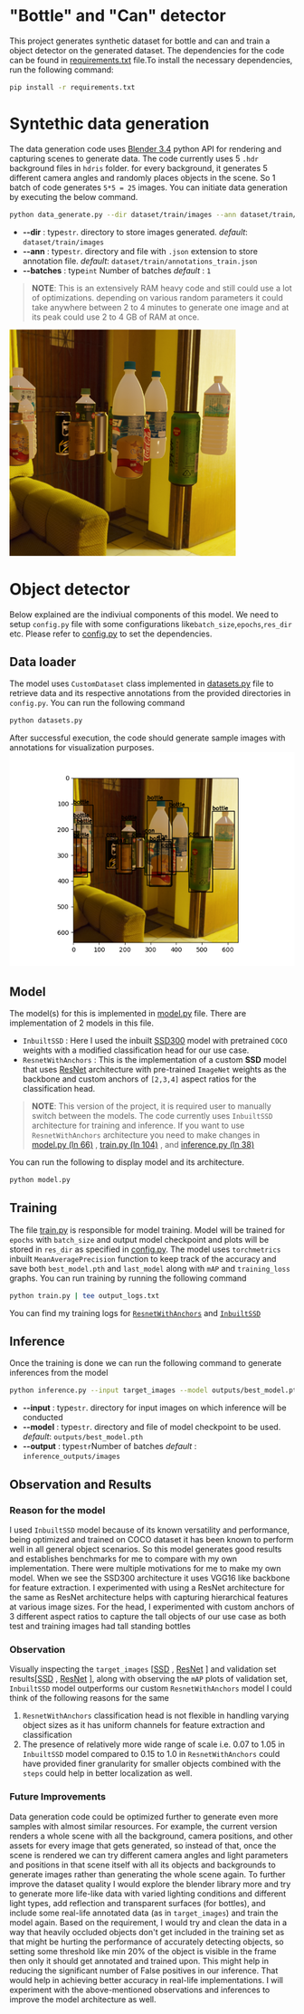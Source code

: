 # "Bottle" and "Can" detector
This project generates synthetic dataset for bottle and can  and train a object detector on the generated dataset. The dependencies for the code can be found in [requirements.txt](requirements.txt) file.To install the necessary dependencies, run the following command:

```bash
pip install -r requirements.txt
```

# Syntethic data generation
The data generation code uses [Blender 3.4](https://docs.blender.org/api/3.4/) python API for rendering and capturing scenes to generate data. The code currently uses 5 `.hdr` background files in `hdris` folder. for every background, it generates 5 different camera angles and randomly places objects in the scene. So 1 batch of code generates `5*5 = 25` images. You can initiate data generation by executing the below command. 
```bash
python data_generate.py --dir dataset/train/images --ann dataset/train/annotations_train.json --batches 1
```
- **--dir** : type`str`. directory to store images generated. *default*: `dataset/train/images`
- **--ann** : type`str`. directory and file with `.json` extension to store annotation file. *default*: `dataset/train/annotations_train.json`
- **--batches** : type`int` Number of batches *default* : `1`
> **NOTE**: This is an extensively RAM heavy code and still could use a lot of optimizations. depending on various random parameters it could take anywhere between 2 to 4 minutes to generate one image and at its peak could use 2 to 4 GB of RAM at once.

<img src="dataset/train/images/Image_0.png" alt="Image Sample" width="400"/>



# Object detector
Below explained are the indiviual components of this model. We need to setup `config.py` file with some configurations like`batch_size`,`epochs`,`res_dir` etc. Please refer to [config.py](config.py) to set the dependencies.
## Data loader
The model uses `CustomDataset` class implemented in [datasets.py](datasets.py) file to retrieve data and its respective annotations from the provided directories in `config.py`. You can run the following command
```bash
python datasets.py
```
After successful  execution, the code should generate sample images with annotations for visualization purposes.
![Data Loader Sample](dataset_vis_0.png)

## Model

The model(s) for this is implemented in [model.py](model.py) file. There are implementation of 2 models in this file.

- `InbuiltSSD` : Here I used the inbuilt [SSD300](https://pytorch.org/vision/main/models/generated/torchvision.models.detection.ssd300_vgg16.html) model with pretrained `COCO` weights with a modified classification head for our use case.
- `ResnetWithAnchors` : This is the implementation of a custom **SSD** model that uses [ResNet](https://pytorch.org/vision/main/models/generated/torchvision.models.resnet34.html) architecture with pre-trained `ImageNet` weights as the backbone and custom anchors of `[2,3,4]` aspect ratios for the classification head.

> **NOTE**: This version of the project, it is required user to manually switch between the models. The code currently uses `InbuiltSSD` architecture for training and inference. If you want to use `ResnetWithAnchors` architecture you need to make changes in [model.py \(ln 66\)](https://github.com/rvnandwani/drink_detection_tele/blob/412920c6dc5c9070781fdd303e5db13331ea5e83/model.py#L65) , [train.py \(ln 104\)](https://github.com/rvnandwani/drink_detection_tele/blob/5f3bd063e3c4b4d3824912caa9b984ace7322f7b/train.py#L104) , 
 and [inference.py \(ln 38\)](https://github.com/rvnandwani/drink_detection_tele/blob/412920c6dc5c9070781fdd303e5db13331ea5e83/inference.py#L38)

You can run the following to display model and its architecture.
```bash
python model.py
```

## Training
The file [train.py](train.py) is responsible for model training. Model will be trained for `epochs` with `batch_size` and output model checkpoint and plots will be stored in `res_dir` as specified in [config.py](config.py). The model uses `torchmetrics` inbuilt `MeanAveragePrecision` function to keep track of the accuracy and save both `best_model.pth` and `last_model` along with `mAP` and `training_loss` graphs.
You can run training by running the following command
```bash
python train.py | tee output_logs.txt
```
You can find my training logs for [`ResnetWithAnchors`](outputs_resnet_e25/Resnet_logs.txt) and [`InbuiltSSD`](outputs_ssd_e35/SSD_logs.txt)

## Inference
Once the training is done we can run the following command to generate inferences from the model
```bash
python inference.py --input target_images --model outputs/best_model.pth --output inference_outputs/images
```
- **--input** : type`str`. directory for input images on which inference will be conducted
- **--model** : type`str`. directory and file of model checkpoint to be used. *default*: `outputs/best_model.pth`
- **--output** : type`str`Number of batches *default* : `inference_outputs/images`

## Observation and Results

### Reason for the model

I used `InbuiltSSD` model because of its known versatility and performance, being optimized and trained on COCO dataset it has been known to perform well in all general object scenarios. So this model generates good results and establishes benchmarks for me to compare with my own implementation.
There were multiple motivations for me to make my own model. When we see the SSD300 architecture it uses VGG16 like backbone for feature extraction. I experimented with using a ResNet architecture for the same as ResNet architecture helps with capturing hierarchical features at various image sizes. For the head, I experimented with custom anchors of 3 different aspect ratios to capture the tall objects of our use case as both test and training images had tall standing bottles

### Observation
Visually inspecting the `target_images` \[[SSD](inference_outputs/ssd_target_images/) , [ResNet](inference_outputs/resnet_target_images/) \] and validation set results\[[SSD](inference_outputs/ssd_val_images/) , [ResNet](inference_outputs/resnet_val_images) \], along with observing the `mAP` plots of validation set, `InbuiltSSD` model outperforms our custom `ResnetWithAnchors` model I could think of the following reasons for the same
1. `ResnetWithAnchors` classification head is not flexible in handling varying object sizes as it has uniform channels for feature extraction and classification
2. The presence of relatively more wide range of scale i.e. 0.07 to 1.05 in `InbuiltSSD` model compared to 0.15 to 1.0 in `ResnetWithAnchors` could have provided finer granularity for smaller objects combined with the `steps` could help in better localization as well.

### Future Improvements
Data generation code could be optimized further to generate even more samples with almost similar resources. For example, the current version renders a whole scene with all the background, camera positions, and other assets for every image that gets generated, so instead of that, once the scene is rendered we can try different camera angles and light parameters and positions in that scene itself with all its objects and backgrounds to generate images rather than generating the whole scene again. To further improve the dataset quality I would explore the blender library more and try to generate more life-like data with varied lighting conditions and different light types, add reflection and transparent surfaces (for bottles), and include some real-life annotated data \(as in `target_images`\) and train the model again. Based on the requirement, I would try and clean the data in a way that heavily occluded objects don't get included in the training set as that might be hurting the performance of accurately detecting objects, so setting some threshold like min 20% of the object is visible in the frame then only it should get annotated and trained upon. This might help in reducing the significant number of False positives in our inference. That would help in achieving better accuracy in real-life implementations. I will experiment with the above-mentioned observations and inferences to improve the model architecture as well.
